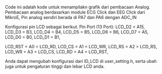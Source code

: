 Code ini adalah kode untuk menampilakn grafik dari pembacaan Analog.
Pembacaan analog berdasarkan module ECG Click dan EEG Click dari MikroE, Pin analog sendiri berada di PA7 dan PA6 dengan ADC_IN

Konfigurasi pin LCD sebagai berikut.
Pin Port (13 Port):
LCD_D2 = A15,
LCD_D3 = B3,
LCD_D4 = B4,
LCD_D5 = B5,
LCD_D6 = B6,
LCD_D7 = A5,
LCD_D0 = B0,
LCD_D1 = B1,

LCD_RST = A0 = LCD_RD,
LCD_CS = A1 = LCD_WR,
LCD_RS = A2 = LCD_RS,
LCD_WR = A3 = LCD_CS,
LCD_RD = A4 = LCD_RST,

Anda dapat mengubah konfigurasi dari ID_LCD di user_setting.h, serta ubah juga untuk pengaturan tinggi dan lebar LCD anda.
